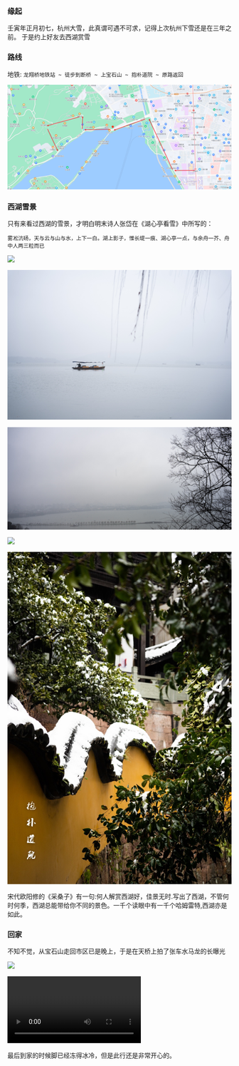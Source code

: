 ### 缘起

壬寅年正月初七，杭州大雪，此真谓可遇不可求，记得上次杭州下雪还是在三年之前。 于是约上好友去西湖赏雪 

### 路线

地铁: `龙翔桥地铁站 ~ 徒步到断桥 ~ 上宝石山 ~ 抱朴道院 ~ 原路返回`

![](map.png) 



### 西湖雪景

只有来看过西湖的雪景，才明白明末诗人张岱在《湖心亭看雪》中所写的：

```
雾凇沆砀，天与云与山与水，上下一白。湖上影子，惟长堤一痕、湖心亭一点，与余舟一芥、舟中人两三粒而已
```



![](1.jpeg) 



![](2.jpeg) 



![](3.jpeg) 



![](6.jpeg) 



![](5.jpeg) 



宋代欧阳修的《采桑子》有一句:何人解赏西湖好，佳景无时.写出了西湖，不管何时何季，西湖总能带给你不同的景色。一千个读眼中有一千个哈姆雷特,西湖亦是如此。



### 回家

不知不觉，从宝石山走回市区已是晚上，于是在天桥上拍了张车水马龙的长曝光



![](4.jpeg) 



<video src = video.mp4></video>



最后到家的时候脚已经冻得冰冷，但是此行还是非常开心的。 